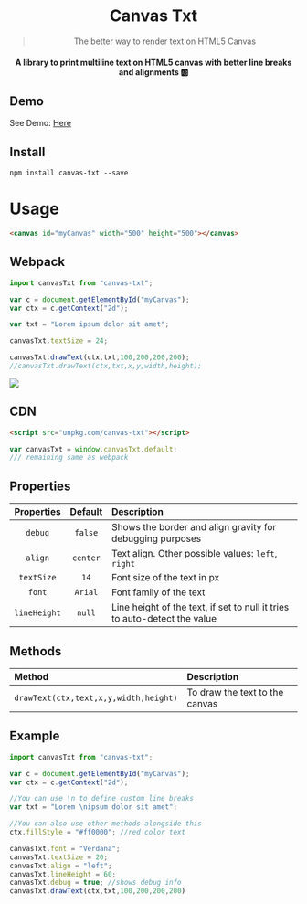 <div align="center">
<h1>Canvas Txt</h1>
<blockquote>
The better way to render text on HTML5 Canvas
</blockquote>

#### A library to print multiline text on HTML5 canvas with better line breaks and alignments 🆎
</div>

## Demo

See Demo: [Here](http://canvas-txt.geongeorge.com)

## Install
```
npm install canvas-txt --save
```

# Usage

```html
<canvas id="myCanvas" width="500" height="500"></canvas>
```

## Webpack
```javascript
import canvasTxt from "canvas-txt";

var c = document.getElementById("myCanvas");
var ctx = c.getContext("2d");

var txt = "Lorem ipsum dolor sit amet";

canvasTxt.textSize = 24;

canvasTxt.drawText(ctx,txt,100,200,200,200);
//canvasTxt.drawText(ctx,txt,x,y,width,height);
```
![](https://i.imgur.com/qV2x2zV.jpg)

## CDN
```html
<script src="unpkg.com/canvas-txt"></script>
```
```javascript
var canvasTxt = window.canvasTxt.default;
/// remaining same as webpack
```

## Properties

| Properties| Default  | Description      |
| :---------: |:------:| :--------------|
| `debug`      | `false` | Shows the border and align gravity for debugging purposes |
| `align`      | `center`      |  Text align. Other possible values: `left`, `right` |
| `textSize` | `14`      |    Font size of the text in px  |
| `font` | `Arial`      |    Font family of the text  |
| `lineHeight` | `null`      |   Line height of the text, if set to null it tries to  auto-detect the value  |

## Methods
| Method| Description      |
| :--------- | :--------------|
| `drawText(ctx,text,x,y,width,height)`      | To draw the text to the canvas |

## Example

```javascript
import canvasTxt from "canvas-txt";

var c = document.getElementById("myCanvas");
var ctx = c.getContext("2d");

//You can use \n to define custom line breaks
var txt = "Lorem \nipsum dolor sit amet";

//You can also use other methods alongside this
ctx.fillStyle = "#ff0000"; //red color text

canvasTxt.font = "Verdana";
canvasTxt.textSize = 20;
canvasTxt.align = "left";
canvasTxt.lineHeight = 60;
canvasTxt.debug = true; //shows debug info
canvasTxt.drawText(ctx,txt,100,200,200,200)

```